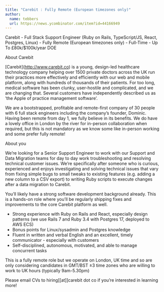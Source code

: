 ```yaml
---
title: "Carebit : Fully Remote (European timezones only)"
author:
  name: tebbers
  url: https://news.ycombinator.com/item?id=44166949
---
```


<JobNavigation />

Carebit - Full Stack Support Engineer (Ruby on Rails, TypeScript&#x2F;JS, React, Postgres, Linux) - Fully Remote (European timezones only) - Full-Time - Up To £80k&#x2F;$100k&#x2F;year DOE

About Carebit

[Carebit](<a href="http:&#x2F;&#x2F;www.carebit.co" rel="nofollow">http:&#x2F;&#x2F;www.carebit.co</a>) is a young, design-led healthcare technology company helping over 1500 private doctors across the UK run their practices more effectively and efficiently with our web and mobile platform, along with hundreds of thousands of their patients. For too long, medical software has been clunky, user-hostile and complicated, and we are changing that. Several customers have independently described us as ’the Apple of practice management software’.

We are a bootstrapped, profitable and remote-first company of 30 people with 6 full stack engineers including the company’s founder, Dominic. Having been remote from day 1, we fully believe in its benefits. We do have a lovely office in London by the river for in-person collaboration when required, but this is not mandatory as we know some like in-person working and some prefer fully remote!

About you

We’re looking for a Senior Support Engineer to work with our Support and Data Migration teams for day to day work troubleshooting and resolving technical customer issues. We’re specifically after someone who is curious, experienced and enjoys investigating and solving technical issues that vary from fixing simple bugs to small tweaks to existing features (e.g. adding a new column to a CSV export) to writing Ruby scripts to execute changes after a data migration to Carebit.

You’ll likely have a strong software development background already. This is a hands-on role where you’ll be regularly shipping fixes and improvements to the core Carebit platform as well.

- Strong experience with Ruby on Rails and React, especially design patterns (we use Rails 7 and Ruby 3.4 with Postgres 17, deployed to AWS ECS)
- Bonus points for Linux&#x2F;sysadmin and Postgres knowledge
- Fluent in written and verbal English and an excellent, timely communicator - especially with customers
- Self-disciplined, autonomous, motivated, and able to manage concurrent tasks

This is a fully remote role but we operate on London, UK time and so are only considering candidates in GMT&#x2F;BST ±3 time zones who are willing to work to UK hours (typically 9am-5.30pm)

Please email CVs to hiring[[at]]carebit dot co if you’re interested in learning more!
<JobApplication />
